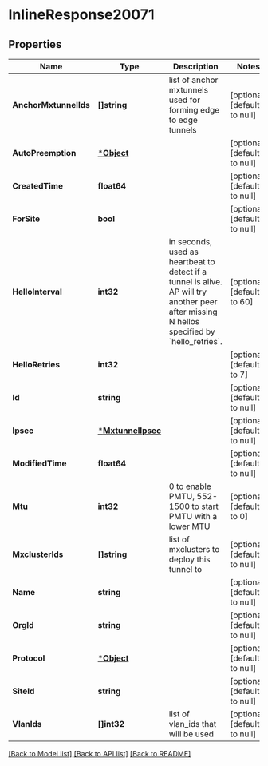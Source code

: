 # InlineResponse20071

## Properties
Name | Type | Description | Notes
------------ | ------------- | ------------- | -------------
**AnchorMxtunnelIds** | **[]string** | list of anchor mxtunnels used for forming edge to edge tunnels | [optional] [default to null]
**AutoPreemption** | [***Object**](.md) |  | [optional] [default to null]
**CreatedTime** | **float64** |  | [optional] [default to null]
**ForSite** | **bool** |  | [optional] [default to null]
**HelloInterval** | **int32** | in seconds, used as heartbeat to detect if a tunnel is alive. AP will try another peer after missing N hellos specified by &#x60;hello_retries&#x60;. | [optional] [default to 60]
**HelloRetries** | **int32** |  | [optional] [default to 7]
**Id** | **string** |  | [optional] [default to null]
**Ipsec** | [***MxtunnelIpsec**](mxtunnel_ipsec.md) |  | [optional] [default to null]
**ModifiedTime** | **float64** |  | [optional] [default to null]
**Mtu** | **int32** | 0 to enable PMTU, 552-1500 to start PMTU with a lower MTU | [optional] [default to 0]
**MxclusterIds** | **[]string** | list of mxclusters to deploy this tunnel to | [optional] [default to null]
**Name** | **string** |  | [optional] [default to null]
**OrgId** | **string** |  | [optional] [default to null]
**Protocol** | [***Object**](.md) |  | [optional] [default to null]
**SiteId** | **string** |  | [optional] [default to null]
**VlanIds** | **[]int32** | list of vlan_ids that will be used | [optional] [default to null]

[[Back to Model list]](../README.md#documentation-for-models) [[Back to API list]](../README.md#documentation-for-api-endpoints) [[Back to README]](../README.md)

